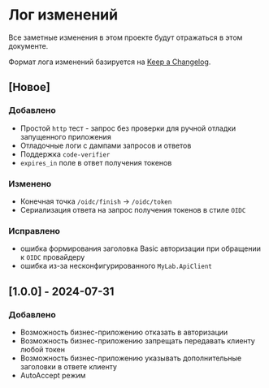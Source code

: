 # Лог изменений

Все заметные изменения в этом проекте будут отражаться в этом документе.

Формат лога изменений базируется на [Keep a Changelog](https://keepachangelog.com/en/1.0.0/).

## [Новое]

### Добавлено

* Простой `http` тест - запрос без проверки для ручной отладки запущенного приложения
* Отладочные логи с дампами запросов и ответов
* Поддержка `code-verifier`
* `expires_in` поле в ответ получения токенов

### Изменено

* Конечная точка `/oidc/finish` -> `/oidc/token`
* Сериализация ответа на запрос получения токенов в стиле `OIDC` 

### Исправлено

* ошибка формирования заголовка Basic авторизации при обращении к `OIDC` провайдеру
* ошибка из-за несконфигурированного `MyLab.ApiClient`

## [1.0.0] - 2024-07-31

### Добавлено

* Возможность бизнес-приложению отказать в авторизации
* Возможность бизнес-приложению запрещать передавать клиенту любой токен
* Возможность бизнес-приложению указывать дополнительные заголовки в ответе клиенту
* AutoAccept режим 

